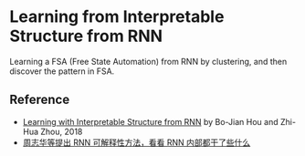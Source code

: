 
# Learning from Interpretable Structure from RNN

Learning a FSA (Free State Automation) from RNN by clustering, and then discover the pattern in FSA.

## Reference

  * [Learning with Interpretable Structure from RNN](https://arxiv.org/abs/1810.10708) by Bo-Jian Hou and Zhi-Hua Zhou, 2018
  * [周志华等提出 RNN 可解释性方法，看看 RNN 内部都干了些什么](https://www.jiqizhixin.com/articles/110404)
  

